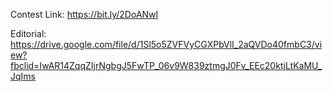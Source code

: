 Contest Link: https://bit.ly/2DoANwI

Editorial: https://drive.google.com/file/d/1Sl5o5ZVFVyCGXPbVlI_2aQVDo40fmbC3/view?fbclid=IwAR14ZqqZIjrNgbgJ5FwTP_06v9W839ztmgJ0Fv_EEc20ktjLtKaMU_JqIms
